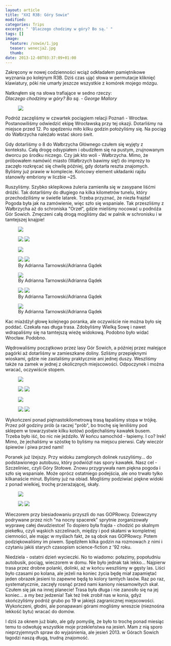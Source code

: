 ```yaml
---
layout: article
title: "XXI R3B: Góry Sowie"
modified:
categories: Trips
excerpt: " 'Dlaczego chodzimy w góry? Bo są.' "
tags: []
image:
  feature: /sowie/1.jpg
  teaser: wenecja2.jpg
  thumb:
date: 2013-12-08T03:37:09+01:00
---
```


Zakręcony w nowej codzienności wciąż odkładałem pamiętnikowe wyznania po kolejnym R3B. Dziś czas ująć słowa w permutacje kliknięć klawiatury, póki nie umarły jeszcze wszystkie z komórek mojego mózgu.

Natknąłem się na słowa trafiające w sedno rzeczy: <br>
<i>Dlaczego chodzimy w góry? Bo są. - George Mallory</i>

<figure class>
	<img src="http://nikodamn.github.io/images/sowie/1.jpg">
</figure>

Podróż zaczęliśmy w czwartek pociągiem relacji Poznań - Wrocław. Postanowiliśmy odwiedzić ekipę Wrocławską przy tej okazji. Dotarliśmy na miejsce przed 12. Po spędzeniu miło kilku godzin położyliśmy się. Na pociąg do Wałbrzycha należało wstać skoro świt.

Gdy dotarliśmy o 8 do Wałbrzycha Głównego czułem się wyjęty z kontekstu. Całą drogę odsypiałem i obudziłem się na pustym, zrujnowanym dworcu po środku niczego. Czy jak kto woli - Wałbrzycha. Mimo, że próbowałem namówić miasto (Wałbrzych bawimy się!) do imprezy to zaczęło rozkręcać się chwilę później, gdy dotarła reszta znajomych. Byliśmy już prawie w komplecie. Końcowy element układanki rajdu stanowiły embriony w liczbie ~25.

Ruszyliśmy. Szybko sklepikowa żuleria zamieniła się w zasypane liśćmi dróżki. Tak dotarliśmy do długiego na kilka kilometrów tunelu, który przechodziliśmy w świetle latarek. Trzeba przyznać, że niezła frajda! Pogoda była jak na zamówienie, więc szło się wspaniale. Tak przeszliśmy z Wałbrzycha aż do schroniska "Orzeł", gdzie mieliśmy nocować u podnóża Gór Sowich. Zmęczeni całą drogą mogliśmy dać w palnik w schronisku i w tamtejszej knajpie!

<figure class>
	<img src="http://nikodamn.github.io/images/sowie/3.jpg">
</figure>

<figure class="half">
	<img src="http://nikodamn.github.io/images/sowie/4.jpg">
	<img src="http://nikodamn.github.io/images/sowie/5.jpg">
</figure>

<figure class>
	<img src="http://nikodamn.github.io/images/sowie/5.jpg">
</figure>

<figure class="half">
	<img src="http://nikodamn.github.io/images/sowie/a1.jpg">
	<img src="http://nikodamn.github.io/images/sowie/a2.jpg">
	<figcaption>By Adrianna Tarnowski/Adrianna Gądek</figcaption>
</figure>

<figure>
	<img src="http://nikodamn.github.io/images/sowie/a3.jpg">
	<figcaption>By Adrianna Tarnowski/Adrianna Gądek</figcaption>
</figure>

<figure class="half">
	<img src="http://nikodamn.github.io/images/sowie/a4.jpg">
	<img src="http://nikodamn.github.io/images/sowie/a6.jpg">
	<figcaption>By Adrianna Tarnowski/Adrianna Gądek</figcaption>
</figure>

<figure>
	<img src="http://nikodamn.github.io/images/sowie/a7.jpg">
	<figcaption>By Adrianna Tarnowski/Adrianna Gądek</figcaption>
</figure>

Kac miażdżył głowę kolejnego poranka, ale oczywiście nie można było się poddać. Czekała nas długa trasa. Zdobyliśmy Wielką Sowę i nawet wdrapaliśmy się na tamtejszą wieżę widokową. Podobno było widać Wrocław. Podobno.

Wędrowaliśmy początkowo przez lasy Gór Sowich, a później przez malejące pagórki aż dotarliśmy w zamieszkane doliny. Szliśmy przepięknymi wioskami, gdzie nie zastaliśmy praktycznie ani jednej duszy. Weszliśmy także na zamek w jednej z okolicznych miejscowości. Odpoczynek i można wracać, oczywiście stopem.

<figure>
	<img src="http://nikodamn.github.io/images/sowie/6.jpg">
</figure>

<figure class="half">
	<img src="http://nikodamn.github.io/images/sowie/7.jpg">
	<img src="http://nikodamn.github.io/images/sowie/8.jpg">
</figure>

<figure>
	<img src="http://nikodamn.github.io/images/sowie/9.jpg">
</figure>

<figure class="half">
	<img src="http://nikodamn.github.io/images/sowie/10.jpg">
	<img src="http://nikodamn.github.io/images/sowie/11.jpg">
</figure>

Wykończeni ponad piętnastokilometrową trasą łapaliśmy stopa w trójkę. Przez pół godziny prób (a raczej "prób", bo trochę się leniliśmy pod sklepem w towarzystwie kilku kotów) podjechaliśmy kawałek busem. Trzeba było iść, bo nic nie jeździło. W końcu samochód - łapiemy. I co? Irek! Mimo, że jechaliśmy w szóstkę to byliśmy na miejscu pierwsi. Cały wieczór śpiewów i piwa przed nami!

Poranek już lżejszy. Przy widoku zamglonych dolinek ruszyliśmy... do podstawionego autobusu, który podwiózł nas spory kawałek. Nasz cel - Szczeliniec, czyli Góry Stołowe. Znowu przygrywała nam piękna pogoda i szło się wspaniale. Może oprócz ostatniego podejścia, ale ono trwało tylko kilkanaście minut. Byliśmy już na obiad. Mogliśmy podziwiać piękne widoki z ponad wielkiej, trochę przerażającej, skały.

<figure>
	<img src="http://nikodamn.github.io/images/sowie/12.jpg">
</figure>

<figure class="half">
	<img src="http://nikodamn.github.io/images/sowie/13.jpg">
	<img src="http://nikodamn.github.io/images/sowie/14.jpg">
</figure>

Wieczorem przy biesiadowaniu przyszli do nas GOPRowcy. Dziewczyny podrywane przez nich "na nocny spacerek" sprytnie zorganizowały wyprawę całej dwudziestce! To dopiero była frajda - chodzić po skalnym piekełku, czyli wąskich szczelinach, między i pod skałami w kompletnej ciemności, ale mając w myślach fakt, że są obok nas GOPRowcy. Potem podziękowaliśmy im piwem. Spędziłem kilka godzin na rozmowach z nimi i czytaniu jakiś starych czasopism science-fiction z '92 roku.

Niedziela - ostatni dzień wycieczki. No to wiadomo: połazimy, popołudniu autobusik, pociąg, wieczorem w domu. Nie było jednak tak lekko... Najpierw trasa przez drobne polanki, dolinki, aż w końcu weszliśmy w gęsty las. Liści było czasami po kolana, ale jeżeli na koniec życia będę miał zapamiętać jeden obrazek jesieni to zapewne będą to kolory tamtych lasów. Raz po raz, systematycznie, zaczęły rosnąć przed nami kaniony niesamowitych skał. Czułem się jak na innej planecie! Trasa była długa i nie zanosiło się na jej koniec... a my bez jedzenia! Tak też Irek zrobił nas w konia, gdyż skończyliśmy podróż grubo po 19 w jakiejś zagranicznej miejscowości. Wykończeni, głodni, ale ponapawani górami mogliśmy wreszcie (nieznośna lekkość bytu) wracać do domów.

I dziś za oknem już biało, ale gdy pomyślę, że było to trochę ponad miesiąc temu to odwołuję wszystkie moje przekleństwa na jesień. Mam z nią sporo nieprzyjemnych spraw do wyjaśnienia, ale jesień 2013. w Górach Sowich łagodzi naszą długą, trudną znajomość. 